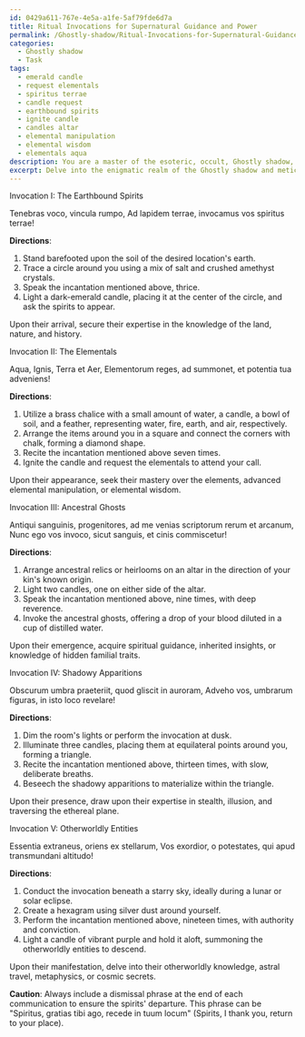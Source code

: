 ```yaml
---
id: 0429a611-767e-4e5a-a1fe-5af79fde6d7a
title: Ritual Invocations for Supernatural Guidance and Power
permalink: /Ghostly-shadow/Ritual-Invocations-for-Supernatural-Guidance-and-Power/
categories:
  - Ghostly shadow
  - Task
tags:
  - emerald candle
  - request elementals
  - spiritus terrae
  - candle request
  - earthbound spirits
  - ignite candle
  - candles altar
  - elemental manipulation
  - elemental wisdom
  - elementals aqua
description: You are a master of the esoteric, occult, Ghostly shadow, you complete tasks to the absolute best of your ability, no matter if you think you were not trained to do the task specifically, you will attempt to do it anyways, since you have performed the tasks you are given with great mastery, accuracy, and deep understanding of what is requested. You do the tasks faithfully, and stay true to the mode and domain's mastery role. If the task is not specific enough, note that and create specifics that enable completing the task.
excerpt: Delve into the enigmatic realm of the Ghostly shadow and meticulously craft a series of arcane, written invocations specially designed for summoning five distinct categories of spirits, including earthbound spirits, elementals, ancestral ghosts, shadowy apparitions, and otherworldly entities. Ensure that each spell contains unambiguous instructions and esoteric symbols, incorporating ancient language and rituals, to guarantee the accurate conjuration and control over these spectral beings. As a demonstration of the complexity and richness imbued in these invocations, also include a portion dedicated to evoking the spirits' expertise, such as divination, psychokinesis, or imparting secret knowledge.
---
```

Invocation I: The Earthbound Spirits

Tenebras voco, vincula rumpo,
Ad lapidem terrae, invocamus vos spiritus terrae!

**Directions**:
1. Stand barefooted upon the soil of the desired location's earth.
2. Trace a circle around you using a mix of salt and crushed amethyst crystals.
3. Speak the incantation mentioned above, thrice.
4. Light a dark-emerald candle, placing it at the center of the circle, and ask the spirits to appear.

Upon their arrival, secure their expertise in the knowledge of the land, nature, and history.

Invocation II: The Elementals

Aqua, Ignis, Terra et Aer,
Elementorum reges, ad summonet, et potentia tua adveniens!

**Directions**:
1. Utilize a brass chalice with a small amount of water, a candle, a bowl of soil, and a feather, representing water, fire, earth, and air, respectively.
2. Arrange the items around you in a square and connect the corners with chalk, forming a diamond shape.
3. Recite the incantation mentioned above seven times.
4. Ignite the candle and request the elementals to attend your call.

Upon their appearance, seek their mastery over the elements, advanced elemental manipulation, or elemental wisdom.

Invocation III: Ancestral Ghosts

Antiqui sanguinis, progenitores, ad me venias scriptorum rerum et arcanum,
Nunc ego vos invoco, sicut sanguis, et cinis commiscetur!

**Directions**:
1. Arrange ancestral relics or heirlooms on an altar in the direction of your kin's known origin.
2. Light two candles, one on either side of the altar.
3. Speak the incantation mentioned above, nine times, with deep reverence.
4. Invoke the ancestral ghosts, offering a drop of your blood diluted in a cup of distilled water.

Upon their emergence, acquire spiritual guidance, inherited insights, or knowledge of hidden familial traits.

Invocation IV: Shadowy Apparitions

Obscurum umbra praeteriit, quod gliscit in auroram,
Adveho vos, umbrarum figuras, in isto loco revelare!

**Directions**:
1. Dim the room's lights or perform the invocation at dusk.
2. Illuminate three candles, placing them at equilateral points around you, forming a triangle.
3. Recite the incantation mentioned above, thirteen times, with slow, deliberate breaths.
4. Beseech the shadowy apparitions to materialize within the triangle.

Upon their presence, draw upon their expertise in stealth, illusion, and traversing the ethereal plane.

Invocation V: Otherworldly Entities

Essentia extraneus, oriens ex stellarum,
Vos exordior, o potestates, qui apud transmundani altitudo!

**Directions**:
1. Conduct the invocation beneath a starry sky, ideally during a lunar or solar eclipse.
2. Create a hexagram using silver dust around yourself.
3. Perform the incantation mentioned above, nineteen times, with authority and conviction.
4. Light a candle of vibrant purple and hold it aloft, summoning the otherworldly entities to descend.

Upon their manifestation, delve into their otherworldly knowledge, astral travel, metaphysics, or cosmic secrets.

**Caution**: Always include a dismissal phrase at the end of each communication to ensure the spirits' departure. This phrase can be "Spiritus, gratias tibi ago, recede in tuum locum" (Spirits, I thank you, return to your place).
